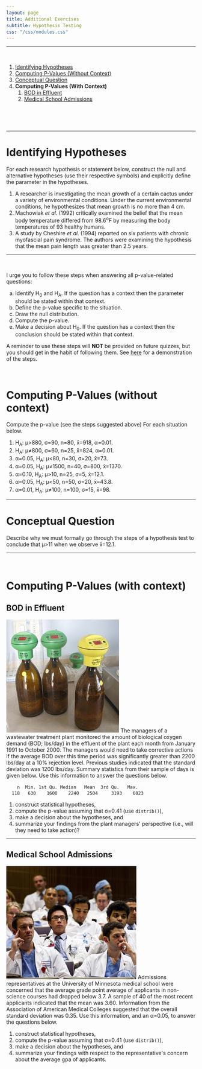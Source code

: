 ```yaml
---
layout: page
title: Additional Exercises
subtitle: Hypothesis Testing
css: "/css/modules.css"
---
```


----

&nbsp;

1. [Identifying Hypotheses](#identifying-hypotheses)
1. [Computing P-Values (Without Context)](#computing-p-values-without-context)
1. [Conceptual Question](#conceptual-question)
1. **Computing P-Values (With Context)**
    1. [BOD in Effluent](#bod-in-effluent)
    1. [Medical School Admissions](#medical-school-admissions)

&nbsp;

&nbsp;

----

# Identifying Hypotheses
For each research hypothesis or statement below, construct the null and alternative hypotheses (use their respective symbols) and explicitly define the parameter in the hypotheses.

1. A researcher is investigating the mean growth of a certain cactus under a variety of environmental conditions. Under the current environmental conditions, he hypothesizes that mean growth is no more than 4 cm.
1. Machowiak *et al.* (1992) critically examined the belief that the mean body temperature differed from 98.6<sup>o</sup>F by measuring the body temperatures of 93 healthy humans.
1. A study by Cheshire *et al.* (1994) reported on six patients with chronic myofascial pain syndrome. The authors were examining the hypothesis that the mean pain length was greater than 2.5 years.

----

&nbsp;

<div class="alert alert-success">
I urge you to follow these steps when answering all p-value-related questions:
<ol type="a">
  <li>Identify H<sub>0</sub> and H<sub>A</sub>. If the question has a context then the parameter should be stated within that context.</li>
  <li>Define the p-value specific to the situation.</li>
  <li>Draw the null distribution.</li>
  <li>Compute the p-value.</li>
  <li>Make a decision about H<sub>0</sub>. If the question has a context then the conclusion should be stated within that context.</li>
</ol>
A reminder to use these steps will <strong>NOT</strong> be provided on future quizzes, but you should get in the habit of following them. See <a href="../Explanations/Calc_pvalue_Z.html">here</a> for a demonstration of the steps.
</div>

&nbsp;

# Computing P-Values (without context)
Compute the p-value (see the steps suggested above) For each situation below.

1. H<sub>A</sub>: &mu;>880, &sigma;=90, n=80, x&#772;=918, &alpha;=0.01.
1. H<sub>A</sub>: &mu;&#8800;800, &sigma;=60, n=25, x&#772;=824, &alpha;=0.01.
1. &alpha;=0.05, H<sub>A</sub>: &mu;<80, n=30, &sigma;=20, x&#772;=73.
1. &alpha;=0.05, H<sub>A</sub>: &mu;&#8800;1500, n=40, &sigma;=800, x&#772;=1370.
1. &alpha;=0.10, H<sub>A</sub>: &mu;>10, n=25, &sigma;=5, x&#772;=12.1.
1. &alpha;=0.05, H<sub>A</sub>: &mu;<50, n=50, &sigma;=20, x&#772;=43.8.
1. &alpha;=0.01, H<sub>A</sub>: &mu;&#8800;100, n=100, &sigma;=15, x&#772;=98.

----

# Conceptual Question
Describe why we must formally go through the steps of a hypothesis test to conclude that &mu;>11 when we observe x&#772;=12.1.

----

&nbsp;
# Computing P-Values (with context)
## BOD in Effluent
<img src="zimgs/BOD_test_bottles.jpg" alt="BOD Test Bottles" class="img-right">
The managers of a wastewater treatment plant monitored the amount of biological oxygen demand (BOD; lbs/day) in the effluent of the plant each month from January 1991 to October 2000. The managers would need to take corrective actions if the average BOD over this time period was significantly greater than 2200 lbs/day at a 10% rejection level. Previous studies indicated that the standard deviation was 1200 lbs/day. Summary statistics from their sample of days is given below. Use this information to answer the questions below.

```
    n  Min. 1st Qu. Median   Mean  3rd Qu.   Max.
  118   630    1600    2240   2504     3193    6023
```

1. construct statistical hypotheses, 
1. compute the p-value assuming that &sigma;=0.41 (use `distrib()`), 
1. make a decision about the hypotheses, and 
1. summarize your findings from the plant managers' perspective (i.e., will they need to take action)?

----

## Medical School Admissions
<img src="zimgs/medschool_lecture.jpg" alt="Medical School Lecture" class="img-right">
Admissions representatives at the University of Minnesota medical school were concerned that the average grade point average of applicants in non-science courses had dropped below 3.7. A sample of 40 of the most recent applicants indicated that the mean was 3.60. Information from the Association of American Medical Colleges suggested that the overall standard deviation was 0.35. Use this information, and an &alpha;=0.05, to answer the questions below.

1. construct statistical hypotheses, 
1. compute the p-value assuming that &sigma;=0.41 (use `distrib()`), 
1. make a decision about the hypotheses, and 
1. summarize your findings with respect to the representative's concern about the average gpa of applicants.
